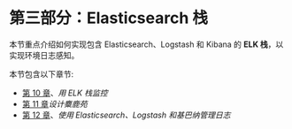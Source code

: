 # 第三部分：Elasticsearch 栈

本节重点介绍如何实现包含 Elasticsearch、Logstash 和 Kibana 的 **ELK 栈**，以实现环境日志感知。

本节包含以下章节:

*   [第 10 章](10.html)、*用 ELK 栈监控*
*   [第 11 章](11.html)*设计麋鹿苑*
*   [第 12 章](12.html)、*使用 Elasticsearch、Logstash 和基巴纳管理日志*